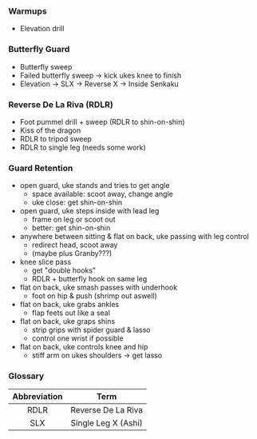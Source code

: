 ### Warmups

* Elevation drill


### Butterfly Guard

* Butterfly sweep
* Failed butterfly sweep -> kick ukes knee to finish
* Elevation -> SLX -> Reverse X -> Inside Senkaku


### Reverse De La Riva (RDLR)

* Foot pummel drill + sweep (RDLR to shin-on-shin)
* Kiss of the dragon
* RDLR to tripod sweep 
* RDLR to single leg (needs some work)


### Guard Retention

* open guard, uke stands and tries to get angle
  - space available: scoot away, change angle
  - uke close: get shin-on-shin
* open guard, uke steps inside with lead leg
  - frame on leg or scoot out
  - better: get shin-on-shin
* anywhere between sitting & flat on back, uke passing with leg control
  - redirect head, scoot away
  - (maybe plus Granby???)
* knee slice pass
  - get "double hooks"
  - RDLR + butterfly hook on same leg
* flat on back, uke smash passes with underhook
  - foot on hip & push (shrimp out aswell)
* flat on back, uke grabs ankles
  - flap feets out like a seal
* flat on back, uke graps shins
  - strip grips with spider guard & lasso
  - control one wrist if possible
* flat on back, uke controls knee and hip
  - stiff arm on ukes shoulders -> get lasso


### Glossary 

| Abbreviation  | Term                   |
| :-----------: |:----------------------:|
| RDLR          | Reverse De La Riva     |
| SLX           | Single Leg X (Ashi)    |
  
  
  
  
